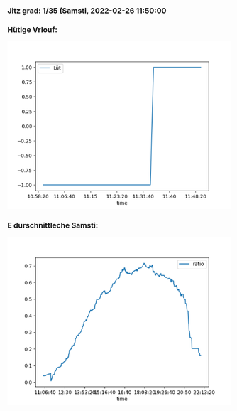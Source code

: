 ### Jitz grad: 1/35 (Samsti, 2022-02-26 11:50:00

### Hütige Vrlouf:
![Graph](Today.png)

### E durschnittleche Samsti:
![Graph](Samsti.png)